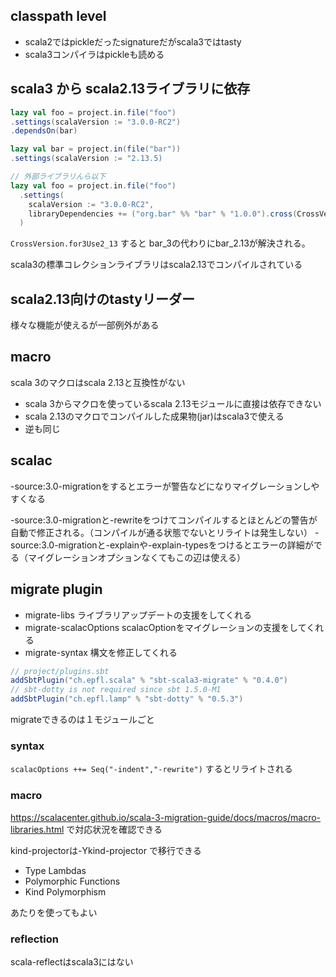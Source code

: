 ## classpath level

- scala2ではpickleだったsignatureだがscala3ではtasty
- scala3コンパイラはpickleも読める

## scala3 から scala2.13ライブラリに依存

```scala
lazy val foo = project.in.file("foo")
.settings(scalaVersion := "3.0.0-RC2")
.dependsOn(bar)

lazy val bar = project.in(file("bar"))
.settings(scalaVersion := "2.13.5)

// 外部ライブラリんら以下
lazy val foo = project.in.file("foo")
  .settings(
    scalaVersion := "3.0.0-RC2",
    libraryDependencies += ("org.bar" %% "bar" % "1.0.0").cross(CrossVersion.for3Use2_13)
  )
```

`CrossVersion.for3Use2_13` すると bar_3の代わりにbar_2.13が解決される。

scala3の標準コレクションライブラリはscala2.13でコンパイルされている

## scala2.13向けのtastyリーダー

様々な機能が使えるが一部例外がある

## macro

scala 3のマクロはscala 2.13と互換性がない

- scala 3からマクロを使っているscala 2.13モジュールに直接は依存できない
- scala 2.13のマクロでコンパイルした成果物(jar)はscala3で使える
- 逆も同じ

## scalac

-source:3.0-migrationをするとエラーが警告などになりマイグレーションしやすくなる

-source:3.0-migrationと-rewriteをつけてコンパイルするとほとんどの警告が自動で修正される。（コンパイルが通る状態でないとリライトは発生しない）
-source:3.0-migrationと-explainや-explain-typesをつけるとエラーの詳細がでる（マイグレーションオプションなくてもこの辺は使える）

## migrate plugin

- migrate-libs ライブラリアップデートの支援をしてくれる
- migrate-scalacOptions scalacOptionをマイグレーションの支援をしてくれる
- migrate-syntax 構文を修正してくれる

```scala
// project/plugins.sbt
addSbtPlugin("ch.epfl.scala" % "sbt-scala3-migrate" % "0.4.0")
// sbt-dotty is not required since sbt 1.5.0-M1
addSbtPlugin("ch.epfl.lamp" % "sbt-dotty" % "0.5.3")
```

migrateできるのは１モジュールごと

### syntax

`scalacOptions ++= Seq("-indent","-rewrite")` するとリライトされる

### macro

https://scalacenter.github.io/scala-3-migration-guide/docs/macros/macro-libraries.html で対応状況を確認できる


kind-projectorは-Ykind-projector で移行できる

- Type Lambdas
- Polymorphic Functions
- Kind Polymorphism

あたりを使ってもよい

### reflection

scala-reflectはscala3にはない
